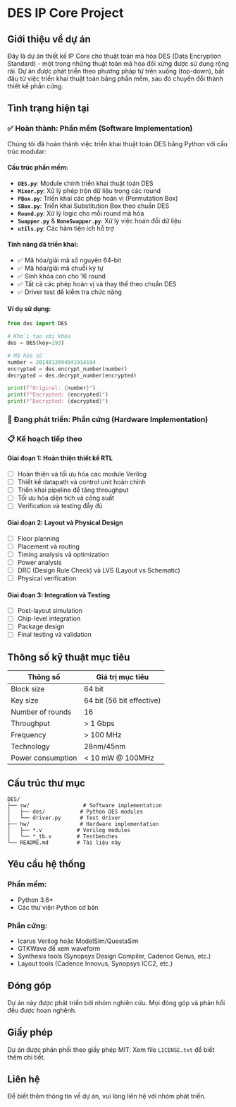 # DES IP Core Project

## Giới thiệu về dự án

Đây là dự án thiết kế IP Core cho thuật toán mã hóa DES (Data Encryption Standard) - một trong những thuật toán mã hóa đối xứng được sử dụng rộng rãi. Dự án được phát triển theo phương pháp từ trên xuống (top-down), bắt đầu từ việc triển khai thuật toán bằng phần mềm, sau đó chuyển đổi thành thiết kế phần cứng.

## Tình trạng hiện tại

### ✅ Hoàn thành: Phần mềm (Software Implementation)

Chúng tôi đã hoàn thành việc triển khai thuật toán DES bằng Python với cấu trúc modular:

#### Cấu trúc phần mềm:
- **`DES.py`**: Module chính triển khai thuật toán DES
- **`Mixer.py`**: Xử lý phép trộn dữ liệu trong các round
- **`PBox.py`**: Triển khai các phép hoán vị (Permutation Box)
- **`SBox.py`**: Triển khai Substitution Box theo chuẩn DES
- **`Round.py`**: Xử lý logic cho mỗi round mã hóa
- **`Swapper.py`** & **`NoneSwapper.py`**: Xử lý việc hoán đổi dữ liệu
- **`utils.py`**: Các hàm tiện ích hỗ trợ

#### Tính năng đã triển khai:
- ✅ Mã hóa/giải mã số nguyên 64-bit
- ✅ Mã hóa/giải mã chuỗi ký tự
- ✅ Sinh khóa con cho 16 round
- ✅ Tất cả các phép hoán vị và thay thế theo chuẩn DES
- ✅ Driver test để kiểm tra chức năng

#### Ví dụ sử dụng:
```python
from des import DES

# Khởi tạo với khóa
des = DES(key=193)

# Mã hóa số
number = 2014812094041914194
encrypted = des.encrypt_number(number)
decrypted = des.decrypt_number(encrypted)

print(f"Original: {number}")
print(f"Encrypted: {encrypted}")
print(f"Decrypted: {decrypted}")
```

### 🚧 Đang phát triển: Phần cứng (Hardware Implementation)
### 📋 Kế hoạch tiếp theo

#### Giai đoạn 1: Hoàn thiện thiết kế RTL
- [ ] Hoàn thiện và tối ưu hóa các module Verilog
- [ ] Thiết kế datapath và control unit hoàn chỉnh
- [ ] Triển khai pipeline để tăng throughput
- [ ] Tối ưu hóa diện tích và công suất
- [ ] Verification và testing đầy đủ

#### Giai đoạn 2: Layout và Physical Design
- [ ] Floor planning
- [ ] Placement và routing
- [ ] Timing analysis và optimization
- [ ] Power analysis
- [ ] DRC (Design Rule Check) và LVS (Layout vs Schematic)
- [ ] Physical verification

#### Giai đoạn 3: Integration và Testing
- [ ] Post-layout simulation
- [ ] Chip-level integration
- [ ] Package design
- [ ] Final testing và validation

## Thông số kỹ thuật mục tiêu

| Thông số | Giá trị mục tiêu |
|----------|------------------|
| Block size | 64 bit |
| Key size | 64 bit (56 bit effective) |
| Number of rounds | 16 |
| Throughput | > 1 Gbps |
| Frequency | > 100 MHz |
| Technology | 28nm/45nm |
| Power consumption | < 10 mW @ 100MHz |

## Cấu trúc thư mục

```
DES/
├── sw/                 # Software implementation
│   ├── des/           # Python DES modules
│   └── driver.py      # Test driver
├── hw/                # Hardware implementation
│   ├── *.v           # Verilog modules
│   └── *_tb.v        # Testbenches
└── README.md         # Tài liệu này
```

## Yêu cầu hệ thống

### Phần mềm:
- Python 3.6+
- Các thư viện Python cơ bản

### Phần cứng:
- Icarus Verilog hoặc ModelSim/QuestaSim
- GTKWave để xem waveform
- Synthesis tools (Synopsys Design Compiler, Cadence Genus, etc.)
- Layout tools (Cadence Innovus, Synopsys ICC2, etc.)

## Đóng góp

Dự án này được phát triển bởi nhóm nghiên cứu. Mọi đóng góp và phản hồi đều được hoan nghênh.

## Giấy phép

Dự án được phân phối theo giấy phép MIT. Xem file `LICENSE.txt` để biết thêm chi tiết.

## Liên hệ

Để biết thêm thông tin về dự án, vui lòng liên hệ với nhóm phát triển.
